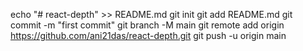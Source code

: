 echo "# react-depth" >> README.md
git init
git add README.md
git commit -m "first commit"
git branch -M main
git remote add origin https://github.com/ani21das/react-depth.git
git push -u origin main
